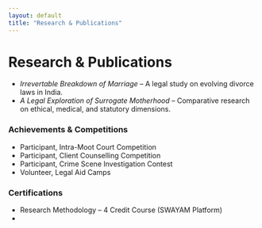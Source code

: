 ```yaml
---
layout: default
title: "Research & Publications"
---
```


# Research & Publications

- *Irrevertable Breakdown of Marriage* – A legal study on evolving divorce laws in India.  
- *A Legal Exploration of Surrogate Motherhood* – Comparative research on ethical, medical, and statutory dimensions.  

### Achievements & Competitions
- Participant, Intra-Moot Court Competition  
- Participant, Client Counselling Competition  
- Participant, Crime Scene Investigation Contest  
- Volunteer, Legal Aid Camps  

### Certifications
- Research Methodology – 4 Credit Course (SWAYAM Platform)
- 
